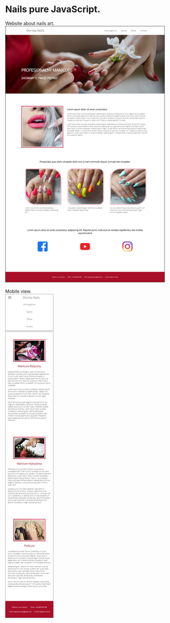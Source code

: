 # Nails pure JavaScript.
Website about nails art.
<br />
![Home](screenshots/Home.png)
<br />
<br />
Mobile view.
<br />
![Mobile Offer](screenshots/MobileOffer.png)
